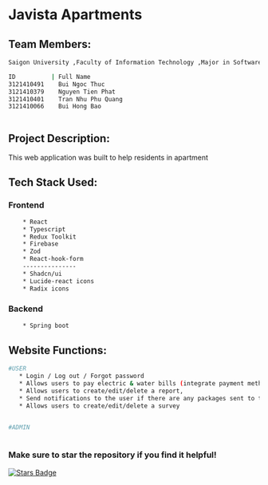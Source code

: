 # Javista Apartments 

## Team Members:

```bash
Saigon University ,Faculty of Information Technology ,Major in Software Engineering

ID          | Full Name
3121410491    Bui Ngoc Thuc
3121410379    Nguyen Tien Phat
3121410401    Tran Nhu Phu Quang
3121410066    Bui Hong Bao



```

## Project Description:

This web application was built to help residents in apartment

## Tech Stack Used:

### Frontend
```bash
    * React
    * Typescript
    * Redux Toolkit
    * Firebase
    * Zod
    * React-hook-form
    ---------------
    * Shadcn/ui
    * Lucide-react icons
    * Radix icons
```
### Backend
```bash
    * Spring boot
```

## Website Functions:

```bash
#USER
   * Login / Log out / Forgot password
   * Allows users to pay electric & water bills (integrate payment method with Momo, VNPay),
   * Allows users to create/edit/delete a report,
   * Send notifications to the user if there are any packages sent to them.
   * Allows users to create/edit/delete a survey 


#ADMIN
    
```

### Make sure to star the repository if you find it helpful!

<a href="https://github.com/BuiBao3103/ZiTy/graphs/contributors"><img src="https://img.shields.io/github/stars/BuiBao3103/Zity?color=yellow" alt="Stars Badge"/></a>
